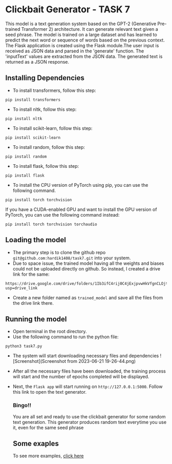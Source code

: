 # Clickbait Generator - TASK 7
This model is a text generation system based on the GPT-2 (Generative Pre-trained Transformer 2) architecture. It can generate relevant text given a seed phrase. 
The model is trained on a large dataset and has learned to predict the next word or sequence of words based on the previous context. 
The Flask application is created using the Flask module.The user input is received as JSON data and parsed in the 'generate' function. 
The 'inputText' values are extracted from the JSON data. The generated text is returned as a JSON response.

## Installing Dependencies
+ To install transformers, follow this step:
```
pip install transformers
```
+ To install nltk, follow this step:
```
pip install nltk
```
+ To install scikit-learn, follow this step:
```
pip install scikit-learn
```
+ To install random, follow this step:
```
pip install random
```
+ To install flask, follow this step:
```
pip install flask
```
+ To install the CPU version of PyTorch using pip, you can use the following command.
```
pip install torch torchvision
```
  If you have a CUDA-enabled GPU and want to install the GPU version of PyTorch, you can use the following command instead:
```
pip install torch torchvision torchaudio
```

## Loading the model
+ The primary step is to clone the github repo `git@github.com:hardik1408/task7.git` into your system.
+ Due to space issue, the trained model having all the weights and biases could not be uploaded directly on github. So instead, I created a drive link for the same:
```
https://drive.google.com/drive/folders/1Ib3ifC4rij0C4jExjpvwHkVfgnCLOjtv?usp=drive_link
```
+ Create a new folder named as `trained_model` and save all the files from the drive link there.

## Running the model
+ Open terminal in the root directory.
+ Use the following command to run the python file:
```
python3 task7.py
```
+ The system will start downloading necessary files and dependencies
  ![Screenshot](Screenshot from 2023-06-21 19-26-44.png)
+ After all the necessary files have been downloaded, the training process will start and the number of epochs completed will be displayed.
+ Next, the `Flask app` will start running on `http://127.0.0.1:5000`. Follow this link to open the text generator.

  ### Bingo!!
  You are all set and ready to use the clickbait generator for some random text generation.
  This generator produces random text everytime you use it, even for the same seed phrase

  ## Some exaples
  To see more examples, [click here](examples)


